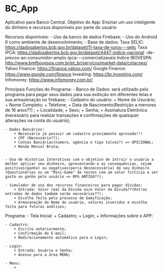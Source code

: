 # BC_App
Aplicativo para Banco Central.
Objetivo do App: Ensinar um uso inteligente do dinheiro e recursos disponíveis por parte do usuário

Recursos disponíveis:
    - Uso da banco de dados Firebase;
    - Uso do Android 6 como ambiente de desenvolvimento;
    - Base de dados:
        Taxa SELIC:                  https://dadosabertos.bcb.gov.br/dataset/11-taxa-de-juros---selic 
        Taxa IPCA:             https://dadosabertos.bcb.gov.br/dataset/4447-indice-nacional -de-precos-ao-consumidor-amplo-ipca---comercializaveis Indice IBOVESPA:
         http://www.bmfbovespa.com.br/pt_br/servicos/market-data/cotacoes/ Yahoo Finance: https://ﬁnance.yahoo.com/ Google Finance: https://www.google.com/ﬁnance 
        Investing: https://br.investing.com/ 
        Infomoney: https://www.infomoney.com.br/ 


Principais Funções do Programa:
    - Banco de Dados: será utilizado pelo programa para pegar seus dados para sua exibição em diferentes telas e sua armazenação no firebase;
    - Cadastro do usuário:
        + Nome de Usurário;
        + Nome Completo;
        + Telefone;
        + Data de Nascimento(Restrição a menores de 16 anos??) ;
        + Localidade;
        + Sexo;
        + Senha;
        + Assinatura Eletrônica (necessário para realizar transações e confirmações de quaisquer alterações na conta do usuário);

    - Dados Bancários:
        + Necessário já possuir um cadastro previamente aprovado!!!
        + CPF (Necessário??);
        + Contas Bancárias(numero, agência e tipo talvez?) => OPICIONAL;
        + Renda Mensal Bruta;


    - Uso de Histórias Interativas com o objetivo de intruir o usuário a melhor aplicar seu dinheiro, apresentando-o as consequências, sejam positivas(ganho) ou negativas(perca desnecessária) do seu dinheiro (Questionários ou um "Mini-Game" de testes com um valor fictício a ser gasto ou ganho pelo usuário => RPG ANTIGO??);
    
    - Simulador de uso dos recursos financeiros para pagar dívidas:
        + Entrada: Valor real da Dívida ou/e Valor da Dívida??(Outras entradas de dados também serão necesárias??);
        + Escolha feita pelo processo de Gamificação;
        + Armazanação do Nome do usuário, valores inseridos e escolha feita para futuras análises;





Programa:
    - Tela Inicial:
        + Cadastro;
        + Login;
        + Informações sobre o APP;

    - Cadastro:
        + Escrito anteriormente;
        + Confirmação do E-mail;
        + Redirecionamento automático para o Login;

    - Login:
        + Entrada: Usuário e Senha;
        + Acesso para a área MENU;

    - Menu:
        + 




